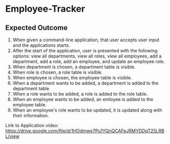 # Employee-Tracker
## Expected Outcome

1. When given a command-line application, that user accepts user input and the applications starts.
2. After the start of the application, user is presented with the following options: view all departments, view all roles, view all employees, add a department, add a role, add an employee, and update an employee role.
3. When department is chosen, a department table is visible.
4. When role is chosen, a role table is visible.
5. When employee is chosen, the employee table is visible.
6. When a department wants to be added, a department is added to the department table.
7. When a role wants to be added, a role is added to the role table.
8. When an employee wants to be added, an emloyee is added to the employee table.
9. When an employee's role wants to be updated, it is updated along with their information.






Link to Application video: https://drive.google.com/file/d/1HOdmwe7Pu1YQnQCAFeJRMYDDqT25LRBL/view
